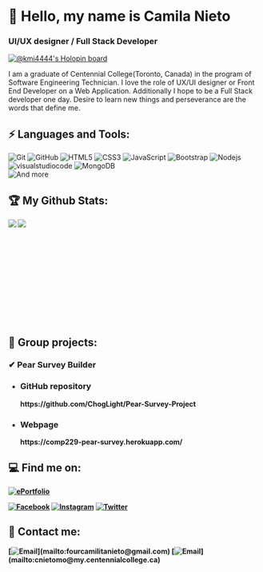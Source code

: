    
# 👋 Hello, my name is Camila Nieto
### UI/UX designer / Full Stack Developer
[![@kmi4444's Holopin board](https://holopin.me/kmi4444)](https://holopin.io/@kmi4444)

<!--
**CamilaNieto-Centennial/CamilaNieto-Centennial** is a ✨ _special_ ✨ repository because its `README.md` (this file) appears on your GitHub profile.-->

I am a graduate of Centennial College(Toronto, Canada) in the program of Software Engineering Technician.
I love the role of UX/UI designer or Front End Developer on a Web Application. Additionally I hope to be a Full Stack developer one day.
Desire to learn new things and perseverance are the words that define me.

## ⚡ Languages and Tools:

![Git](https://img.shields.io/badge/Git-F1502F?style=for-the-badge&logo=git&logoColor=white&labelColor=000000)
![GitHub](https://img.shields.io/badge/GitHub-211F1F?style=for-the-badge&logo=github&logoColor=white&labelColor=000000)
![HTML5](https://img.shields.io/badge/HTML-FF461E?style=for-the-badge&logo=html5&logoColor=white&labelColor=101010)
![CSS3](https://img.shields.io/badge/CSS-2783FF?style=for-the-badge&logo=CSS3&logocolor=white&labelColor=101010)
![JavaScript](https://img.shields.io/badge/JavaScript-F0DB4F?style=for-the-badge&logo=JavaScript&logoColor=white&labelColor=101010)
![Bootstrap](https://img.shields.io/badge/Bootstrap-602C50?style=for-the-badge&logo=bootstrap&logoColor=white&labelColor=101010)
![Nodejs](https://img.shields.io/badge/Nodejs-3C873A?style=for-the-badge&logo=Node.js&logoColor=white&labelColor=101010)
![visualstudiocode](https://img.shields.io/badge/VS_Code-0078d7?style=for-the-badge&logo=visualstudiocode&logoColor=white&labelColor=101010)
![MongoDB](https://img.shields.io/badge/MongoDB-12A006?style=for-the-badge&logo=MongoDB&logoColor=white&labelColor=101010)</br>
![And more](https://img.shields.io/badge/And_more-000000?style=for-the-badge&logo=uiux&logoColor=white&labelColor=101010)

## 🏆 My Github Stats:

<div>
<a href="https://github-readme-stats.vercel.app/api?username=CamilaNieto-Centennial&theme=tokyonight">
  <img  align="left" src="https://github-readme-stats.vercel.app/api?username=CamilaNieto-Centennial&count_private=true&show_icons=true&theme=tokyonight" />
</a>
<a href="https://github-readme-stats.vercel.app/api/top-langs/?username=CamilaNieto-Centennial&hide=php&theme=tokyonight">
  <img align="left" src="https://github-readme-stats.vercel.app/api/top-langs/?username=CamilaNieto-Centennial&hide=php&theme=tokyonight" />
</a>
</div>
   
<br>
<br>
<br>
<br>
<br>
<br>
<br>
<br>
<br>
<br>
<br>
<br>



## 📌 Group projects:
### ✔ Pear Survey Builder
<ul>
   <li> <strong><h3>GitHub repository</h3> https://github.com/ChogLight/Pear-Survey-Project </li>
   <li> <strong><h3>Webpage</h3> https://comp229-pear-survey.herokuapp.com/ </li>
</ul>


## 💻 Find me on:
[![ePortfolio](https://img.shields.io/badge/My_ePortfolio-portfolioCamila.com-F0DB4F?style=for-the-badge&logo=wordpress&logoColor=white&labelColor=800000)](https://camilanieto-centennial.github.io/)

[![Facebook](https://img.shields.io/badge/Facebook-@camilanieto-1877F2?style=for-the-badge&logo=facebook&logoColor=white&labelColor=101010)](https://facebook.com/camila.nieto.3192)
[![Instagram](https://img.shields.io/badge/Instagram-@camilanieto4444-E4405F?style=for-the-badge&logo=instagram&logoColor=white&labelColor=101010)](https://www.instagram.com/camilanieto4444/)
[![Twitter](https://img.shields.io/badge/Twitter-@Camila84071589-14a1f0?style=for-the-badge&logo=twitter&logoColor=white&labelColor=101010)](https://twitter.com/Camila84071589)


## 📧 Contact me:

[![Email](https://img.shields.io/badge/fourcamilitanieto@gmail.com-my_personal_email_(slow_response)-D14836?style=for-the-badge&logo=gmail&logoColor=white&labelColor=101010)](mailto:fourcamilitanieto@gmail.com)
[![Email](https://img.shields.io/badge/cnietomo@my.centennialcollege.ca-my_centennial_college_email_(quick_response)-orange?style=for-the-badge&logo=gmail&logoColor=white&labelColor=101010)](mailto:cnietomo@my.centennialcollege.ca)
